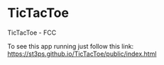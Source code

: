 # TicTacToe

TicTacToe - FCC

To see this app running just follow this link: 
https://st3ps.github.io/TicTacToe/public/index.html
